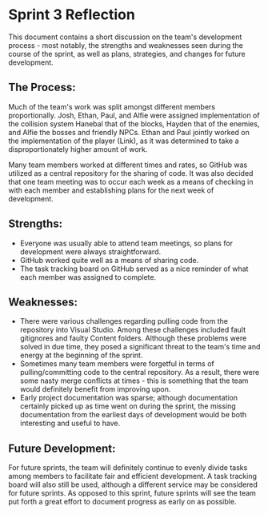 # Sprint 3 Reflection

This document contains a short discussion on the team's development process - most notably, the strengths and weaknesses seen during the course of the sprint, as well as plans, strategies, and changes for future development.

## The Process:

Much of the team's work was split amongst different members proportionally. Josh, Ethan, Paul, and Alfie were assigned implementation of the collision system Hanebal that of the blocks, Hayden that of the enemies, and Alfie the bosses and friendly NPCs. Ethan and Paul jointly worked on the implementation of the player (Link), as it was determined to take a disproportionately higher amount of work.

Many team members worked at different times and rates, so GitHub was utilized as a central repository for the sharing of code. It was also decided that one team meeting was to occur each week as a means of checking in with each member and establishing plans for the next week of development.

## Strengths:

- Everyone was usually able to attend team meetings, so plans for development were always straightforward.
- GitHub worked quite well as a means of sharing code.
- The task tracking board on GitHub served as a nice reminder of what each member was assigned to complete.

## Weaknesses:

- There were various challenges regarding pulling code from the repository into Visual Studio. Among these challenges included fault gitignores and faulty Content folders. Although these problems were solved in due time, they posed a significant threat to the team's time and energy at the beginning of the sprint.
- Sometimes many team members were forgetful in terms of pulling/committing code to the central repository. As a result, there were some nasty merge conflicts at times - this is something that the team would definitely benefit from improving upon.
- Early project documentation was sparse; although documentation certainly picked up as time went on during the sprint, the missing documentation from the earliest days of development would be both interesting and useful to have.

## Future Development:

For future sprints, the team will definitely continue to evenly divide tasks among members to facilitate fair and efficient development. A task tracking board will also still be used, although a different service may be considered for future sprints. As opposed to this sprint, future sprints will see the team put forth a great effort to document progress as early on as possible.
